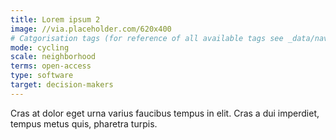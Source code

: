 ```yaml
---
title: Lorem ipsum 2
image: //via.placeholder.com/620x400
# Catgorisation tags (for reference of all available tags see _data/navigation_tools.yml file):
mode: cycling
scale: neighborhood
terms: open-access
type: software
target: decision-makers
---
```


Cras at dolor eget urna varius faucibus tempus in elit. Cras a dui imperdiet, tempus metus quis, pharetra turpis.